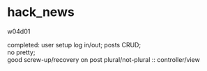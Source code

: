 # hack_news
w04d01

completed: user setup log in/out; posts CRUD;  
no pretty;  
good screw-up/recovery on post plural/not-plural :: controller/view 
